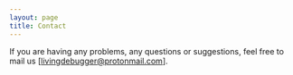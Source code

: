 ```yaml
---
layout: page
title: Contact
---
```


If you are having any problems, any questions or suggestions, feel free to mail us [livingdebugger@protonmail.com].